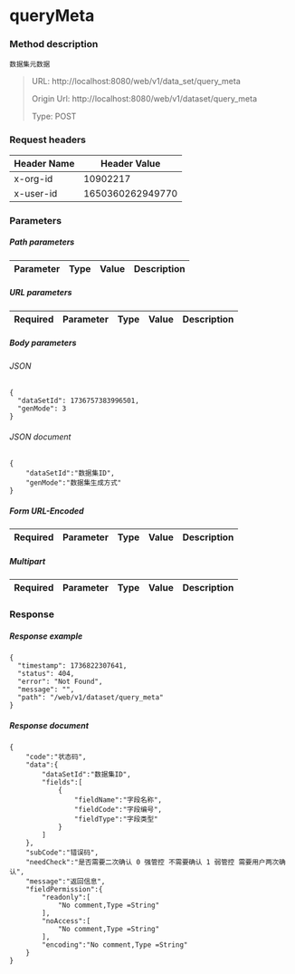 # queryMeta

### Method description

```
数据集元数据
```

> URL: http://localhost:8080/web/v1/data_set/query_meta
>
> Origin Url: http://localhost:8080/web/v1/dataset/query_meta
>
> Type: POST


### Request headers

|Header Name| Header Value|
|---------|------|
|x-org-id|10902217|
|x-user-id|1650360262949770|

### Parameters

##### Path parameters

| Parameter | Type | Value | Description |
|---------|------|------|------------|


##### URL parameters

|Required| Parameter | Type | Value | Description |
|---------|---------|------|------|------------|


##### Body parameters

###### JSON

```
{
  "dataSetId": 1736757383996501,
  "genMode": 3
}
```

###### JSON document

```
{
	"dataSetId":"数据集ID",
	"genMode":"数据集生成方式"
}
```


##### Form URL-Encoded
|Required| Parameter | Type | Value | Description |
|---------|---------|------|------|------------|


##### Multipart
|Required | Parameter | Type | Value | Description |
|---------|---------|------|------|------------|


### Response

##### Response example

```
{
  "timestamp": 1736822307641,
  "status": 404,
  "error": "Not Found",
  "message": "",
  "path": "/web/v1/dataset/query_meta"
}
```

##### Response document
```
{
	"code":"状态码",
	"data":{
		"dataSetId":"数据集ID",
		"fields":[
			{
				"fieldName":"字段名称",
				"fieldCode":"字段编号",
				"fieldType":"字段类型"
			}
		]
	},
	"subCode":"错误码",
	"needCheck":"是否需要二次确认 0 强管控 不需要确认 1 弱管控 需要用户两次确认",
	"message":"返回信息",
	"fieldPermission":{
		"readonly":[
			"No comment,Type =String"
		],
		"noAccess":[
			"No comment,Type =String"
		],
		"encoding":"No comment,Type =String"
	}
}
```


